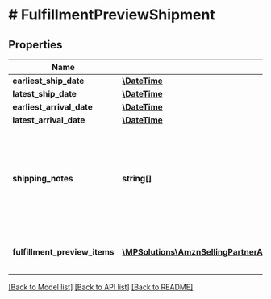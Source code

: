 # # FulfillmentPreviewShipment

## Properties

Name | Type | Description | Notes
------------ | ------------- | ------------- | -------------
**earliest_ship_date** | [**\DateTime**](\DateTime.md) |  | [optional]
**latest_ship_date** | [**\DateTime**](\DateTime.md) |  | [optional]
**earliest_arrival_date** | [**\DateTime**](\DateTime.md) |  | [optional]
**latest_arrival_date** | [**\DateTime**](\DateTime.md) |  | [optional]
**shipping_notes** | **string[]** | Provides additional insight into the shipment timeline when exact delivery dates are not able to be precomputed. | [optional]
**fulfillment_preview_items** | [**\MPSolutions\AmznSellingPartnerApi\Models\FulfillmentOutbound\FulfillmentPreviewItem[]**](FulfillmentPreviewItem.md) | An array of fulfillment preview item information. |

[[Back to Model list]](../../README.md#models) [[Back to API list]](../../README.md#endpoints) [[Back to README]](../../README.md)
